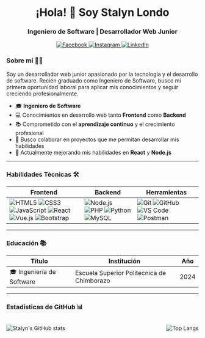 <h1 align="center">¡Hola! 👋 Soy Stalyn Londo</h1>
<h3 align="center">Ingeniero de Software | Desarrollador Web Junior</h3>
<p align="center">
  <a href="https://www.facebook.com/StalynOdd" target="_blank">
    <img src="https://img.shields.io/badge/Facebook-1877F2?style=for-the-badge&logo=facebook&logoColor=white" alt="Facebook">
  </a>
  <a href="https://www.instagram.com/yaibeehba__am/" target="_blank">
    <img src="https://img.shields.io/badge/Instagram-E4405F?style=for-the-badge&logo=instagram&logoColor=white" alt="Instagram">
  </a>
  <a href="[Enlace a tu LinkedIn]" target="_blank">
    <img src="https://img.shields.io/badge/LinkedIn-0077B5?style=for-the-badge&logo=linkedin&logoColor=white" alt="LinkedIn">
  </a>
</p>



### Sobre mí 👨‍💻

Soy un desarrollador web junior apasionado por la tecnología y el desarrollo de software. Recién graduado como Ingeniero de Software, busco mi primera oportunidad laboral para aplicar mis conocimientos y seguir creciendo profesionalmente.


- 🎓 **Ingeniero de Software** 
- 💻 Conocimientos en desarrollo web tanto **Frontend** como **Backend**
- 📚 Comprometido con el **aprendizaje continuo** y el crecimiento profesional
- 🤝 Busco colaborar en proyectos que me permitan desarrollar mis habilidades
- 🌱 Actualmente mejorando mis habilidades en **React** y **Node.js**

---

### Habilidades Técnicas 🛠️

<div align="center">

| **Frontend** | **Backend** | **Herramientas** |
|--------------|-------------|------------------|
| <img src="https://img.shields.io/badge/HTML5-E34F26?style=for-the-badge&logo=html5&logoColor=white" alt="HTML5"> <img src="https://img.shields.io/badge/CSS3-1572B6?style=for-the-badge&logo=css3&logoColor=white" alt="CSS3"> <img src="https://img.shields.io/badge/JavaScript-F7DF1E?style=for-the-badge&logo=javascript&logoColor=black" alt="JavaScript"> <img src="https://img.shields.io/badge/React-20232A?style=for-the-badge&logo=react&logoColor=61DAFB" alt="React"> <img src="https://img.shields.io/badge/Vue.js-4FC08D?style=for-the-badge&logo=vuedotjs&logoColor=white" alt="Vue.js"> <img src="https://img.shields.io/badge/Bootstrap-563D7C?style=for-the-badge&logo=bootstrap&logoColor=white" alt="Bootstrap"> | <img src="https://img.shields.io/badge/Node.js-339933?style=for-the-badge&logo=nodedotjs&logoColor=white" alt="Node.js"> <img src="https://img.shields.io/badge/PHP-777BB4?style=for-the-badge&logo=php&logoColor=white" alt="PHP"> <img src="https://img.shields.io/badge/Python-3776AB?style=for-the-badge&logo=python&logoColor=white" alt="Python"> <img src="https://img.shields.io/badge/MySQL-005C84?style=for-the-badge&logo=mysql&logoColor=white" alt="MySQL"> | <img src="https://img.shields.io/badge/Git-F05032?style=for-the-badge&logo=git&logoColor=white" alt="Git"> <img src="https://img.shields.io/badge/GitHub-100000?style=for-the-badge&logo=github&logoColor=white" alt="GitHub"> <img src="https://img.shields.io/badge/Visual_Studio_Code-0078D4?style=for-the-badge&logo=visual%20studio%20code&logoColor=white" alt="VS Code"> <img src="https://img.shields.io/badge/Postman-FF6C37?style=for-the-badge&logo=postman&logoColor=white" alt="Postman"> |

</div>

---

### Educación 📚

| **Título** | **Institución** | **Año** |
|------------|-----------------|---------|
| 🎓 Ingeniería de Software | Escuela Superior Politecnica de Chimborazo | 2024 |

---



### Estadísticas de GitHub 📊

<div align="center" style="display: flex; justify-content: space-between;">

![Stalyn's GitHub stats](https://github-readme-stats.vercel.app/api?username=YaibeehBA&show_icons=true&theme=tokyonight&hide_border=true&count_private=true)

![Top Langs](https://github-readme-stats.vercel.app/api/top-langs/?username=YaibeehBA&layout=compact&theme=tokyonight&hide_border=true)

</div>








